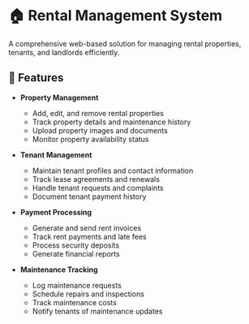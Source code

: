 # 🏠 Rental Management System

A comprehensive web-based solution for managing rental properties, tenants, and landlords efficiently.

## 🌟 Features

- **Property Management**
  - Add, edit, and remove rental properties
  - Track property details and maintenance history
  - Upload property images and documents
  - Monitor property availability status

- **Tenant Management**
  - Maintain tenant profiles and contact information
  - Track lease agreements and renewals
  - Handle tenant requests and complaints
  - Document tenant payment history

- **Payment Processing**
  - Generate and send rent invoices
  - Track rent payments and late fees
  - Process security deposits
  - Generate financial reports

- **Maintenance Tracking**
  - Log maintenance requests
  - Schedule repairs and inspections
  - Track maintenance costs
  - Notify tenants of maintenance updates
